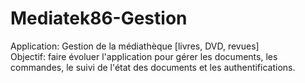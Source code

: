 # Mediatek86-Gestion
Application: Gestion de la médiathèque [livres, DVD, revues]  
Objectif: faire évoluer l'application pour gérer les documents, les commandes, le suivi de l'état 
des documents et les authentifications.
